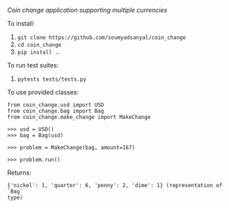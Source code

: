*Coin change application supporting multiple currencies*

To install:

1. `git clone https://github.com/soumyadsanyal/coin_change`
2. `cd coin_change`
3. `pip install .`.

To run test suites:

1. `pytests tests/tests.py`

To use provided classes:

```
from coin_change.usd import USD
from coin_change.bag import Bag
from coin_change.make_change import MakeChange

>>> usd = USD()
>>> bag = Bag(usd)

>>> problem = MakeChange(bag, amount=167)

>>> problem.run()
```

Returns:

```
{'nickel': 1, 'quarter': 6, 'penny': 2, 'dime': 1} (representation of `Bag`
type)
```
